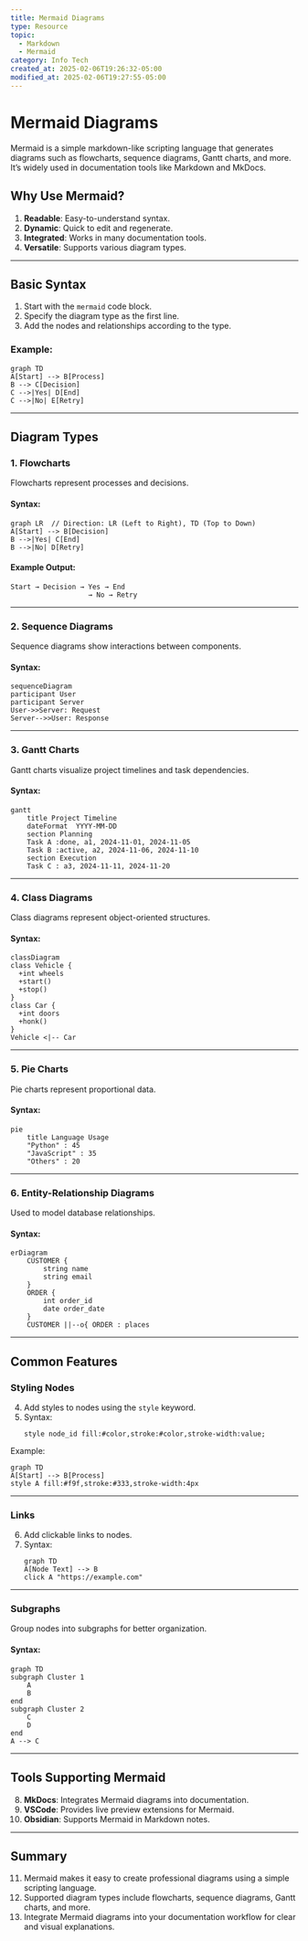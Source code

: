```yaml
---
title: Mermaid Diagrams
type: Resource
topic:
  - Markdown
  - Mermaid
category: Info Tech
created_at: 2025-02-06T19:26:32-05:00
modified_at: 2025-02-06T19:27:55-05:00
---
```


# Mermaid Diagrams

Mermaid is a simple markdown-like scripting language that generates diagrams such as flowcharts, sequence diagrams, Gantt charts, and more. It’s widely used in documentation tools like Markdown and MkDocs.

## Why Use Mermaid?
1. **Readable**: Easy-to-understand syntax.
2. **Dynamic**: Quick to edit and regenerate.
3. **Integrated**: Works in many documentation tools.
4. **Versatile**: Supports various diagram types.

---

## Basic Syntax
1. Start with the `mermaid` code block.
2. Specify the diagram type as the first line.
3. Add the nodes and relationships according to the type.

### Example:
```mermaid
graph TD
A[Start] --> B[Process]
B --> C[Decision]
C -->|Yes| D[End]
C -->|No| E[Retry]
```

---

## Diagram Types

### 1. Flowcharts
Flowcharts represent processes and decisions.

#### Syntax:
```mermaid
graph LR  // Direction: LR (Left to Right), TD (Top to Down)
A[Start] --> B[Decision]
B -->|Yes| C[End]
B -->|No| D[Retry]
```

#### Example Output:
```
Start → Decision → Yes → End
                   → No → Retry
```

---

### 2. Sequence Diagrams
Sequence diagrams show interactions between components.

#### Syntax:
```mermaid
sequenceDiagram
participant User
participant Server
User->>Server: Request
Server-->>User: Response
```

---

### 3. Gantt Charts
Gantt charts visualize project timelines and task dependencies.

#### Syntax:
```mermaid
gantt
    title Project Timeline
    dateFormat  YYYY-MM-DD
    section Planning
    Task A :done, a1, 2024-11-01, 2024-11-05
    Task B :active, a2, 2024-11-06, 2024-11-10
    section Execution
    Task C : a3, 2024-11-11, 2024-11-20
```

---

### 4. Class Diagrams
Class diagrams represent object-oriented structures.

#### Syntax:
```mermaid
classDiagram
class Vehicle {
  +int wheels
  +start()
  +stop()
}
class Car {
  +int doors
  +honk()
}
Vehicle <|-- Car
```

---

### 5. Pie Charts
Pie charts represent proportional data.

#### Syntax:
```mermaid
pie
    title Language Usage
    "Python" : 45
    "JavaScript" : 35
    "Others" : 20
```

---

### 6. Entity-Relationship Diagrams
Used to model database relationships.

#### Syntax:
```mermaid
erDiagram
    CUSTOMER {
        string name
        string email
    }
    ORDER {
        int order_id
        date order_date
    }
    CUSTOMER ||--o{ ORDER : places
```

---

## Common Features

### Styling Nodes
4. Add styles to nodes using the `style` keyword.
5. Syntax:
   ```mermaid
   style node_id fill:#color,stroke:#color,stroke-width:value;
   ```

Example:
```mermaid
graph TD
A[Start] --> B[Process]
style A fill:#f9f,stroke:#333,stroke-width:4px
```

---

### Links
6. Add clickable links to nodes.
7. Syntax:
   ```mermaid
   graph TD
   A[Node Text] --> B
   click A "https://example.com"
   ```

---

### Subgraphs
Group nodes into subgraphs for better organization.

#### Syntax:
```mermaid
graph TD
subgraph Cluster 1
    A
    B
end
subgraph Cluster 2
    C
    D
end
A --> C
```

---

## Tools Supporting Mermaid
8. **MkDocs**: Integrates Mermaid diagrams into documentation.
9. **VSCode**: Provides live preview extensions for Mermaid.
10. **Obsidian**: Supports Mermaid in Markdown notes.

---

## Summary
11. Mermaid makes it easy to create professional diagrams using a simple scripting language.
12. Supported diagram types include flowcharts, sequence diagrams, Gantt charts, and more.
13. Integrate Mermaid diagrams into your documentation workflow for clear and visual explanations.
